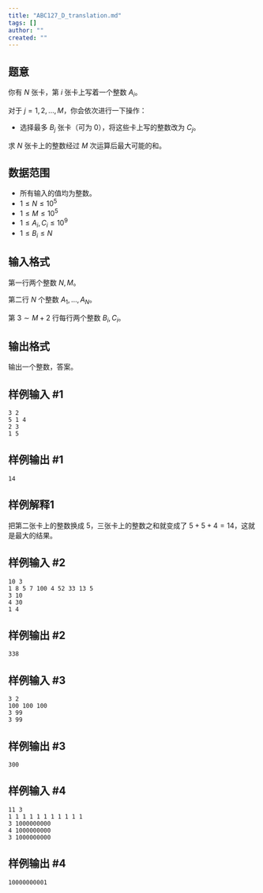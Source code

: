 ```yaml
---
title: "ABC127_D_translation.md"
tags: []
author: ""
created: ""
---
```


## 题意

你有 $N$ 张卡，第 $i$ 张卡上写着一个整数 $A_i$。

对于 $j=1,2,\dots,M$，你会依次进行一下操作：
- 选择最多 $B_j$ 张卡（可为 $0$），将这些卡上写的整数改为 $C_j$。

求 $N$ 张卡上的整数经过 $M$ 次运算后最大可能的和。

## 数据范围

- 所有输入的值均为整数。
- $1\le N\le10^5$
- $1\le M\le10^5$
- $1\le A_i,C_i\le 10^9$
- $1\le B_i\le N$

## 输入格式

第一行两个整数 $N,M$。

第二行 $N$ 个整数 $A_1,\dots,A_N$。

第 $3\sim M+2$ 行每行两个整数 $B_i,C_i$。

## 输出格式

输出一个整数，答案。

## 样例输入 #1
```
3 2
5 1 4
2 3
1 5
```

## 样例输出 #1
```
14
```

## 样例解释1

把第二张卡上的整数换成 $5$，三张卡上的整数之和就变成了 $5+5+4=14$，这就是最大的结果。

## 样例输入 #2

```
10 3
1 8 5 7 100 4 52 33 13 5
3 10
4 30
1 4
```

## 样例输出 #2

```
338
```

## 样例输入 #3

```
3 2
100 100 100
3 99
3 99
```

## 样例输出 #3

```
300
```

## 样例输入 #4

```
11 3
1 1 1 1 1 1 1 1 1 1 1
3 1000000000
4 1000000000
3 1000000000
```

## 样例输出 #4

```
10000000001
```

